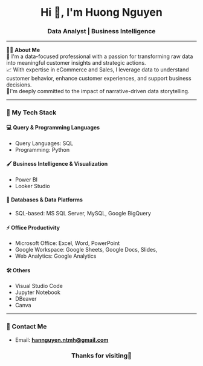 <h1 align="center">Hi 👋, I'm Huong Nguyen</h1>
<h3 align="center">Data Analyst | Business Intelligence</h3>

---

💁‍♀️ **About Me**  
🎯 I'm a data-focused professional with a passion for transforming raw data into meaningful customer insights and strategic actions.  
📈 With expertise in eCommerce and Sales, I leverage data to understand customer behavior, enhance customer experiences, and support business decisions.  
🧠I'm deeply committed to the impact of narrative-driven data storytelling.

---

### 🧰 My Tech Stack

#### 💻 Query & Programming Languages
- Query Languages: SQL
- Programming: Python

#### 🖌️ Business Intelligence & Visualization
- Power BI  
- Looker Studio  

#### 🏢 Databases & Data Platforms
- SQL-based: MS SQL Server, MySQL, Google BigQuery

#### ⚡ Office Productivity
- Microsoft Office: Excel, Word, PowerPoint
- Google Workspace: Google Sheets, Google Docs, Slides,
- Web Analytics: Google Analytics

#### 🛠️ Others
- Visual Studio Code  
- Jupyter Notebook  
- DBeaver
- Canva

---

### 📮 Contact Me

- Email: **hannguyen.ntmh@gmail.com**  

<h3 align="center">Thanks for visiting🤗</h3>
